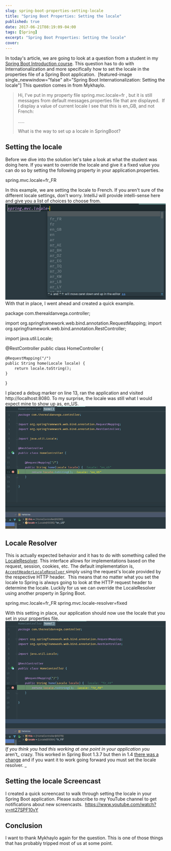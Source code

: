 ```yaml
---
slug: spring-boot-properties-setting-locale
title: "Spring Boot Properties: Setting the locale"
published: true
date: 2017-06-21T08:19:09-04:00
tags: [Spring]
excerpt: "Spring Boot Properties: Setting the locale"
cover: 
---
```


In today's article, we are going to look at a question from a student in my [Spring Boot Introduction course](https://therealdanvega.com/spring-boot). This question has to do with Internationalization and more specifically how to set the locale in the properties file of a Spring Boot application.  \[featured-image single\_newwindow="false" alt="Spring Boot Internationalization: Setting the locale"\] This question comes in from Mykhaylo. 

> Hi, I've put in my property file spring.mvc.locale=fr , but it is still messages from default messages.properties file that are displayed.  If I display a value of current locale I see that this is en\_GB, and not French:  <p th:text="${#locale}">.....</p> What is the way to set up a locale in SpringBoot?

## Setting the locale

Before we dive into the solution let's take a look at what the student was doing here. If you want to override the locale and give it a fixed value you can do so by setting the following property in your application.properties. 

spring.mvc.locale=fr\_FR

In this example, we are setting the locale to French. If you aren't sure of the different locale settings, don't worry. IntelliJ will provide intelli-sense here and give you a list of choices to choose from. [![Spring Boot Locale](./2017-06-21_07-58-13.png)](./2017-06-21_07-58-13.png) With that in place, I went ahead and created a quick example. 

package com.therealdanvega.controller;

import org.springframework.web.bind.annotation.RequestMapping;
import org.springframework.web.bind.annotation.RestController;

import java.util.Locale;

@RestController
public class HomeController {

    @RequestMapping("/")
    public String home(Locale locale) {
        return locale.toString();
    }

}

I placed a debug marker on line 13, ran the application and visited http://localhost:8080. To my surprise, the locale was still what I would expect mine to show up as, en\_US.  [![Spring Boot Locale](./2017-06-21_08-04-10.png)](./2017-06-21_08-04-10.png)

## Locale Resolver

This is actually expected behavior and it has to do with something called the [LocaleResolver](http://docs.spring.io/spring/docs/current/javadoc-api/org/springframework/web/servlet/LocaleResolver.html). This interface allows for implementations based on the request, session, cookies, etc. The default implementation is,[ `AcceptHeaderLocaleResolver` ](http://docs.spring.io/spring/docs/current/javadoc-api/org/springframework/web/servlet/i18n/AcceptHeaderLocaleResolver.html "class in org.springframework.web.servlet.i18n") simply using the request's locale provided by the respective HTTP header.  This means that no matter what you set the locale to Spring is always going to look at the HTTP request header to determine the locale. Luckily for us we can override the LocaleResolver using another property in Spring Boot. 

spring.mvc.locale=fr\_FR
spring.mvc.locale-resolver=fixed

With this setting in place, our application should now use the locale that you set in your properties file.  [![Spring Boot Locale](./2017-06-21_08-12-21.png)](./2017-06-21_08-12-21.png) _If you think you had this working at one point in your application you_ aren't_ crazy. This worked in Spring Boot 1.3.7 but then in 1.4 [there was a change](https://github.com/spring-projects/spring-boot/commit/d54474b81cd7e1ae08d1e7200da725df2fd23e13) and if you want it to work going forward you must set the locale resolver. _

## Setting the locale Screencast

I created a quick screencast to walk through setting the locale in your Spring Boot application. Please subscribe to my YouTube channel to get notifications about new screencasts.  https://www.youtube.com/watch?v=nt27SPF10vY

## Conclusion

I want to thank Mykhaylo again for the question. This is one of those things that has probably tripped most of us at some point.